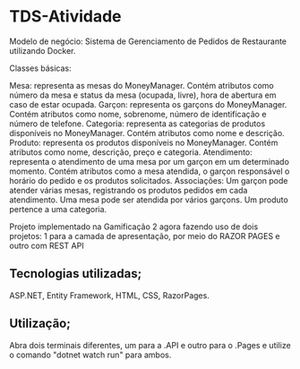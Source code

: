 # TDS-Atividade

Modelo de negócio: Sistema de Gerenciamento de Pedidos de Restaurante utilizando Docker.

Classes básicas:

Mesa: representa as mesas do MoneyManager. Contém atributos como número da mesa e status da mesa (ocupada, livre), hora de abertura em caso de estar ocupada.
Garçon: representa os garçons do MoneyManager. Contém atributos como nome, sobrenome, número de identificação e número de telefone.
Categoria: representa as categorias de produtos disponíveis no MoneyManager. Contém atributos como nome e descrição.
Produto: representa os produtos disponíveis no MoneyManager. Contém atributos como nome, descrição, preço e categoria.
Atendimento: representa o atendimento de uma mesa por um garçon em um determinado momento. Contém atributos como a mesa atendida, o garçon responsável o horário do pedido e os produtos solicitados.
Associações: Um garçon pode atender várias mesas, registrando os produtos pedidos em cada atendimento. Uma mesa pode ser atendida por vários garçons.  Um produto pertence a uma categoria.

Projeto implementado na Gamificação 2 agora fazendo uso de dois projetos: 1 para a camada de apresentação, por meio do RAZOR PAGES e outro com REST API

## Tecnologias utilizadas;
ASP.NET,
Entity Framework,
HTML,
CSS, 
RazorPages.

## Utilização;
Abra dois terminais diferentes, um para a .API e outro para o .Pages e utilize o comando "dotnet watch run" para ambos.
